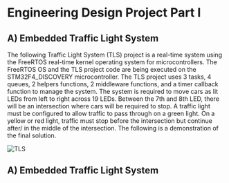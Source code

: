 # Engineering Design Project Part I
## A) Embedded Traffic Light System
The following Traffic Light System (TLS) project is a real-time system using the FreeRTOS real-time kernel operating system for microcontrollers. The FreeRTOS OS and the TLS project code are being executed on the STM32F4_DISCOVERY microcontroller. The TLS project uses 3 tasks, 4 queues, 2 helpers functions, 2 middleware functions, and a timer callback function to manage the system. The system is required to move cars as lit LEDs from left to right across 19 LEDs. Between the 7th and 8th LED, there will be an intersection where cars will be required to stop. A traffic light must be configured to allow traffic to pass through on a green light. On a yellow or red light, traffic must stop before the intersection but continue after/ in the middle of the intersection. The following is a demonstration of the final solution.

![TLS](https://user-images.githubusercontent.com/44009838/163854717-7150245a-7019-4288-9f2a-8b50c85fe2e0.gif)

## A) Embedded Traffic Light System
